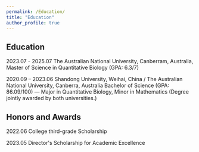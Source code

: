 ```yaml
---
permalink: /Education/
title: "Education"
author_profile: true
---
```


## Education

2023.07 - 2025.07 The Australian National University, Canberram, Australia, Master of Science in Quantitative Biology (GPA: 6.3/7)

2020.09 – 2023.06 Shandong University, Weihai, China / The Australian National University, Canberra, Australia
Bachelor of Science (GPA: 86.09/100) — Major in Quantitative Biology, Minor in Mathematics
(Degree jointly awarded by both universities.) 

## Honors and Awards

2022.06 College third-grade Scholarship

2023.05 Director's Scholarship for Academic Excellence